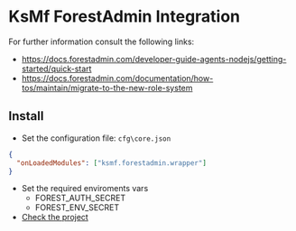 # KsMf ForestAdmin Integration

For further information consult the following links:

- https://docs.forestadmin.com/developer-guide-agents-nodejs/getting-started/quick-start
- https://docs.forestadmin.com/documentation/how-tos/maintain/migrate-to-the-new-role-system

## Install

- Set the configuration file: `cfg\core.json`

```json
{
  "onLoadedModules": ["ksmf.forestadmin.wrapper"]
}
```
- Set the required enviroments vars
  - FOREST_AUTH_SECRET
  - FOREST_ENV_SECRET
- [Check the project](https://app.forestadmin.com/projects)
